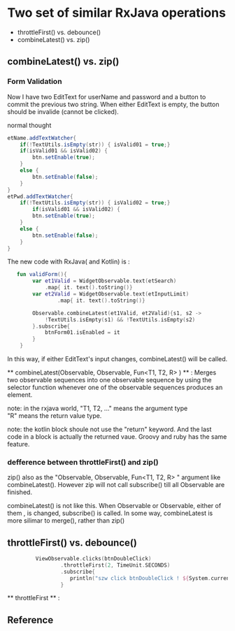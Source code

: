 # Two set of similar RxJava operations

 * throttleFirst() vs. debounce()
 * combineLatest() vs. zip()

## combineLatest() vs. zip()

### Form Validation

Now I have two EditText for userName and password and a button to commit the previous two string. When either EditText is empty, the button should be invalide (cannot be clicked). 

normal thought
```java
etName.addTextWatcher{
	if(!TextUtils.isEmpty(str)) { isValid01 = true;}
	if(isValid01 && isValid02) { 
		btn.setEnable(true);
	}
	else {
		btn.setEnable(false);
	}
}
etPwd.addTextWatcher{
	if(!TextUtils.isEmpty(str)) { isValid02 = true;}
		if(isValid01 && isValid02) { 
		btn.setEnable(true);
	}
	else {
		btn.setEnable(false);
	}
}
```

The new code with RxJava( and Kotlin) is :
```kotlin
   fun validForm(){
        var et1Valid = WidgetObservable.text(etSearch)
            .map{ it. text().toString()}
        var et2Valid = WidgetObservable.text(etInputLimit)
                .map{ it. text().toString()}

        Observable.combineLatest(et1Valid, et2Valid){s1, s2 ->
            !TextUtils.isEmpty(s1) && !TextUtils.isEmpty(s2)
        }.subscribe{
            btnForm01.isEnabled = it
        }
    }
```

In this way, if either EditText's input changes, combineLatest() will be called. 

** combineLatest(Observable<T1>, Observable<T2>, Fun<T1, T2, R> ) ** : Merges two observable sequences into one observable sequence by using the selector function whenever one of the observable sequences produces an element.

note: in the rxjava world, "T1, T2, ..." means the argument type<br/>
"R" means the return value type.

note: the kotlin block shoule not use the "return" keyword. And the last code in a block is actually the returned vaue. Groovy and ruby has the same feature.


### defference between throttleFirst() and zip()

zip() also as the "Observable<T1>, Observable<T2>, Fun<T1, T2, R> " argument like combineLatest(). However zip will not call subscribe() till all Observable are finished. 

combineLatest() is not like this. When Observable<T1> or Observable<T2>, either of them , is changed, subscribe() is called. In some way, combineLatest is more silimar to merge(), rather than zip()



## throttleFirst() vs. debounce()


```kotlin 
         ViewObservable.clicks(btnDoubleClick)
                 .throttleFirst(2, TimeUnit.SECONDS)
                 .subscribe{		                
					println("szw click btnDoubleClick ! ${System.currentTimeMillis()}")
                 }
```

** throttleFirst ** : 





## Reference
